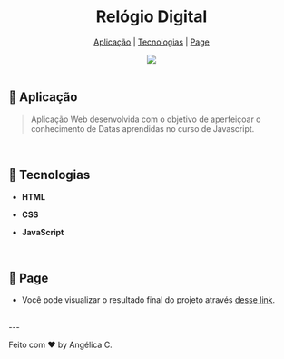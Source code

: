 <h1 align="center">Relógio Digital</h1>

<p align="center">
  <a href="#-aplicação">Aplicação</a>   | 
  <a href="#-tecnologias">Tecnologias</a>   |   
  <a href="#-page">Page</a>   
  </p>



  

<div align="center">
  <a href="#" target="_blank">
    <img src="to-do-list.gif"> 
  </a>   
</div>

</div><br>



## 📝 Aplicação

> Aplicação Web desenvolvida com o objetivo de aperfeiçoar o conhecimento de Datas aprendidas no curso de Javascript. 

<br>

## 🚀 Tecnologias

- **HTML**

- **CSS**

- **JavaScript**
  
  <br>

## 🔖 Page

- Você pode visualizar o resultado final do projeto através [desse link](https://angelicacamp.github.io/to-do-list/).

<br>
---

Feito com ♥ by Angélica C.
